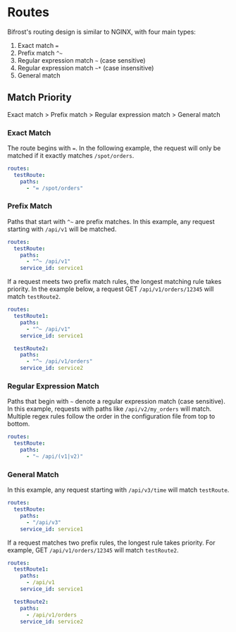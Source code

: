 # Routes

Bifrost's routing design is similar to NGINX, with four main types:

1. Exact match `=`
1. Prefix match `^~`
1. Regular expression match `~` (case sensitive)
1. Regular expression match `~*` (case insensitive)
1. General match

## Match Priority

Exact match > Prefix match > Regular expression match > General match

### Exact Match

The route begins with `=`. In the following example, the request will only be matched if it exactly matches `/spot/orders`.

```yaml
routes:
  testRoute:
    paths:
      - "= /spot/orders"
```

### Prefix Match

Paths that start with `^~` are prefix matches. In this example, any request starting with `/api/v1` will be matched.

```yaml
routes:
  testRoute:
    paths:
      - "^~ /api/v1"
    service_id: service1
```

If a request meets two prefix match rules, the longest matching rule takes priority. In the example below, a request GET `/api/v1/orders/12345` will match `testRoute2`.

```yaml
routes:
  testRoute1:
    paths:
      - "^~ /api/v1"
    service_id: service1

  testRoute2:
    paths:
      - "^~ /api/v1/orders"
    service_id: service2
```

### Regular Expression Match

Paths that begin with `~` denote a regular expression match (case sensitive). In this example, requests with paths like `/api/v2/my_orders` will match. Multiple regex rules follow the order in the configuration file from top to bottom.

```yaml
routes:
  testRoute:
    paths:
      - "~ /api/(v1|v2)"
```

### General Match

In this example, any request starting with `/api/v3/time` will match `testRoute`.

```yaml
routes:
  testRoute:
    paths:
      - "/api/v3"
    service_id: service1
```

If a request matches two prefix rules, the longest rule takes priority. For example, GET `/api/v1/orders/12345` will match `testRoute2`.

```yaml
routes:
  testRoute1:
    paths:
      - /api/v1
    service_id: service1

  testRoute2:
    paths:
      - /api/v1/orders
    service_id: service2
```
